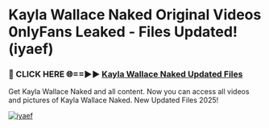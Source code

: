 # Kayla Wallace Naked Original Videos 0nlyFans Leaked - Files Updated! (iyaef)

<h3>🔴 CLICK HERE 🌐==►► <a href="https://tinyurl.com/up5wt9bj" rel="nofollow">Kayla Wallace Naked Updated Files</a></h3>

Get Kayla Wallace Naked and all content. Now you can access all videos and pictures of Kayla Wallace Naked. New Updated Files 2025!

[![iyaef](https://i.imgur.com/ABiUzMV.gif)](https://tinyurl.com/up5wt9bj)
